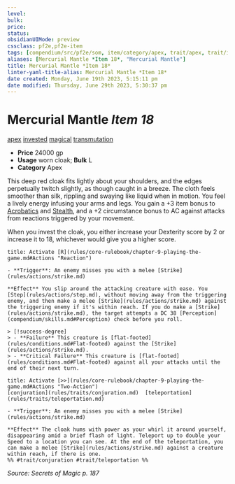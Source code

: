 ```yaml
---
level:
bulk:
price:
status:
obsidianUIMode: preview
cssclass: pf2e,pf2e-item
tags: [compendium/src/pf2e/som, item/category/apex, trait/apex, trait/invested, trait/magical, trait/transmutation]
aliases: [Mercurial Mantle *Item 18*, "Mercurial Mantle"]
title: Mercurial Mantle *Item 18*
linter-yaml-title-alias: Mercurial Mantle *Item 18*
date created: Monday, June 19th 2023, 5:15:11 pm
date modified: Thursday, June 29th 2023, 5:30:37 pm
---
```


# Mercurial Mantle *Item 18*

[apex](rules/traits/apex.md) [invested](rules/traits/invested.md) [magical](rules/traits/magical.md) [transmutation](rules/traits/transmutation.md)  

- **Price** 24000 gp
- **Usage** worn cloak; **Bulk** L
- **Category** Apex

This deep red cloak fits lightly about your shoulders, and the edges perpetually twitch slightly, as though caught in a breeze. The cloth feels smoother than silk, rippling and swaying like liquid when in motion. You feel a lively energy infusing your arms and legs. You gain a +3 item bonus to [Acrobatics](compendium/skills.md#Acrobatics) and [Stealth](compendium/skills.md#Stealth), and a +2 circumstance bonus to AC against attacks from reactions triggered by your movement.

When you invest the cloak, you either increase your Dexterity score by 2 or increase it to 18, whichever would give you a higher score.

```ad-embed-ability
title: Activate [R](rules/core-rulebook/chapter-9-playing-the-game.md#Actions "Reaction")

- **Trigger**: An enemy misses you with a melee [Strike](rules/actions/strike.md)

**Effect** You slip around the attacking creature with ease. You [Step](rules/actions/step.md), without moving away from the triggering enemy, and then make a melee [Strike](rules/actions/strike.md) against the triggering enemy if it's within reach. If you do make a [Strike](rules/actions/strike.md), the target attempts a DC 38 [Perception](compendium/skills.md#Perception) check before you roll.

> [!success-degree] 
> - **Failure** This creature is [flat-footed](rules/conditions.md#Flat-footed) against the [Strike](rules/actions/strike.md).
> - **Critical Failure** This creature is [flat-footed](rules/conditions.md#Flat-footed) against all your attacks until the end of their next turn.
```

```ad-embed-ability
title: Activate [>>](rules/core-rulebook/chapter-9-playing-the-game.md#Actions "Two-Action")
[conjuration](rules/traits/conjuration.md)  [teleportation](rules/traits/teleportation.md)  

- **Trigger**: An enemy misses you with a melee [Strike](rules/actions/strike.md)

**Effect** The cloak hums with power as your whirl it around yourself, disappearing amid a brief flash of light. Teleport up to double your Speed to a location you can see. At the end of the teleportation, you can make a melee [Strike](rules/actions/strike.md) against a creature within reach, if there is one.  
%% #trait/conjuration #trait/teleportation %%
```

*Source: Secrets of Magic p. 187*
